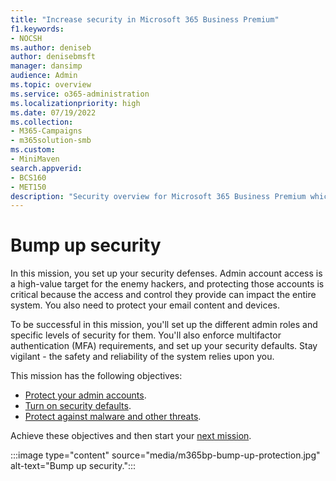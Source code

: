 ```yaml
---
title: "Increase security in Microsoft 365 Business Premium"
f1.keywords:
- NOCSH
ms.author: deniseb
author: denisebmsft
manager: dansimp
audience: Admin
ms.topic: overview
ms.service: o365-administration
ms.localizationpriority: high
ms.date: 07/19/2022
ms.collection: 
- M365-Campaigns
- m365solution-smb
ms.custom:
- MiniMaven
search.appverid:
- BCS160
- MET150
description: "Security overview for Microsoft 365 Business Premium which provides cybersecurity tools such as multi-factor authentication that you can use to prevent cyberattacks."
---
```


# Bump up security

In this mission, you set up your security defenses. Admin account access is a high-value target for the enemy hackers, and protecting those accounts is critical because the access and control they provide can impact the entire system. You also need to protect your email content and devices.

To be successful in this mission, you'll set up the different admin roles and specific levels of security for them. You'll also enforce multifactor authentication (MFA) requirements, and set up your security defaults. Stay vigilant - the safety and reliability of the system relies upon you.

This mission has the following objectives:

- [Protect your admin accounts](m365bp-protect-admin-accounts.md).
- [Turn on security defaults](m365bp-conditional-access.md).
- [Protect against malware and other threats](m365bp-increase-protection.md).

Achieve these objectives and then start your [next mission](m365bp-devices-overview.md).

:::image type="content" source="media/m365bp-bump-up-protection.jpg" alt-text="Bump up security.":::

